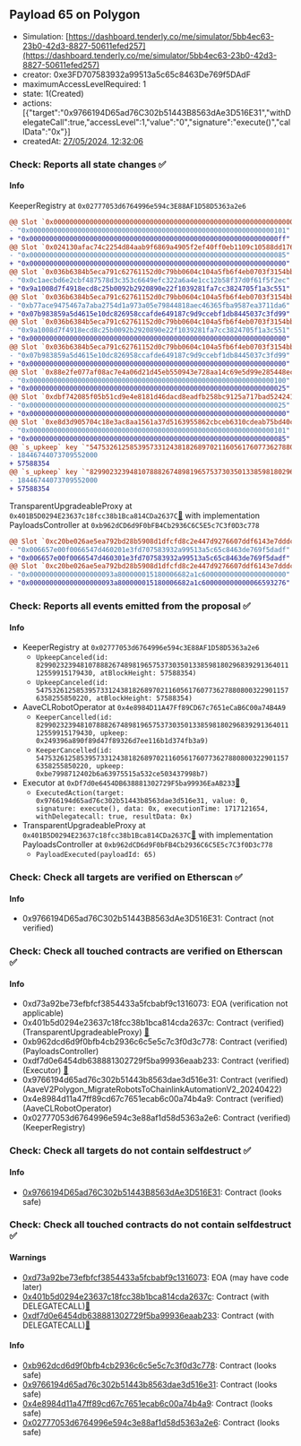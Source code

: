 ## Payload 65 on Polygon

- Simulation: [https://dashboard.tenderly.co/me/simulator/5bb4ec63-23b0-42d3-8827-50611efed257](https://dashboard.tenderly.co/me/simulator/5bb4ec63-23b0-42d3-8827-50611efed257)
- creator: 0xe3FD707583932a99513a5c65c8463De769f5DAdF
- maximumAccessLevelRequired: 1
- state: 1(Created)
- actions: [{"target":"0x9766194D65ad76C302b51443B8563dAe3D516E31","withDelegateCall":true,"accessLevel":1,"value":"0","signature":"execute()","callData":"0x"}]
- createdAt: [27/05/2024, 12:32:06](https://polygonscan.com/tx/0x095467c34823fe333d2635283ce4aff610ff3ef7c08e00670739f2877c6c9f5a)

### Check: Reports all state changes :white_check_mark:

#### Info


KeeperRegistry at `0x02777053d6764996e594c3E88AF1D58D5363a2e6`
```diff
@@ Slot `0x0000000000000000000000000000000000000000000000000000000000000005` @@
- "0x0000000000000000000000000000000000000000000000000000000000000101"
+ "0x00000000000000000000000000000000000000000000000000000000000000ff"
@@ Slot `0x024130afac74c2254d84aab9f6869a4905f2ef40ff0eb1109c10588dd17685f6` @@
- "0x0000000000000000000000000000000000000000000000000000000000000085"
+ "0x0000000000000000000000000000000000000000000000000000000000000000"
@@ Slot `0x036b6384b5eca791c62761152d0c79bb0604c104a5fb6f4eb0703f3154bb3dd4` @@
- "0x0c1aecbd6e2cbf487578d3c353c6649efc322a6a4e1cc12b58f37d0f61f5f2ec"
+ "0x9a1008d7f4918ecd8c25b0092b2920890e22f1039281fa7cc3824705f1a3c551"
@@ Slot `0x036b6384b5eca791c62761152d0c79bb0604c104a5fb6f4eb0703f3154bb3e34` @@
- "0xb77ace9475467a7aba2754d1a973a05e79844818aec46365fba9587ea3711da6"
+ "0x07b983859a5d4615e10dc826958ccafde649187c9d9ccebf1db8445037c3fd99"
@@ Slot `0x036b6384b5eca791c62761152d0c79bb0604c104a5fb6f4eb0703f3154bb3eaf` @@
- "0x9a1008d7f4918ecd8c25b0092b2920890e22f1039281fa7cc3824705f1a3c551"
+ "0x0000000000000000000000000000000000000000000000000000000000000000"
@@ Slot `0x036b6384b5eca791c62761152d0c79bb0604c104a5fb6f4eb0703f3154bb3eb0` @@
- "0x07b983859a5d4615e10dc826958ccafde649187c9d9ccebf1db8445037c3fd99"
+ "0x0000000000000000000000000000000000000000000000000000000000000000"
@@ Slot `0x88e2fe077af08ac7e4a06d21d45eb550943e728aa14c69e5d99e285448ecfb67` @@
- "0x0000000000000000000000000000000000000000000000000000000000000100"
+ "0x0000000000000000000000000000000000000000000000000000000000000025"
@@ Slot `0xdbf742085f05b51cd9e4e8181d46dacd8eadfb258bc9125a717bad524241e770` @@
- "0x0000000000000000000000000000000000000000000000000000000000000025"
+ "0x0000000000000000000000000000000000000000000000000000000000000000"
@@ Slot `0xe8d3d905704c18e3ac8aa1561a37d5163955862cbceb6310cdeab75bd40c184b` @@
- "0x0000000000000000000000000000000000000000000000000000000000000101"
+ "0x0000000000000000000000000000000000000000000000000000000000000085"
@@ `s_upkeep` key `"5475326125853957331243818268970211605617607736278808003229011576358255850220".maxValidBlocknumber` @@
- 18446744073709552000
+ 57588354
@@ `s_upkeep` key `"82990232394810788826748981965753730350133859818029683929136401112559915179430".maxValidBlocknumber` @@
- 18446744073709552000
+ 57588354
```

TransparentUpgradeableProxy at `0x401B5D0294E23637c18fcc38b1Bca814CDa2637C`[:ghost:](https://github.com/bgd-labs/aave-address-book "GovernanceV3Polygon.PAYLOADS_CONTROLLER") with implementation PayloadsController at `0xb962dCD6d9F0bFB4Cb2936C6C5E5c7C3f0D3c778`
```diff
@@ Slot `0xc20be026ae5ea792bd28b5908d1dfcfd8c2e447d9276607ddf6143e7dddc0fe8` @@
- "0x006657e00f0066547d460201e3fd707583932a99513a5c65c8463de769f5dadf"
+ "0x006657e00f0066547d460301e3fd707583932a99513a5c65c8463de769f5dadf"
@@ Slot `0xc20be026ae5ea792bd28b5908d1dfcfd8c2e447d9276607ddf6143e7dddc0fe9` @@
- "0x000000000000000000093a800000015180006682a1c600000000000000000000"
+ "0x000000000000000000093a800000015180006682a1c600000000000066593276"
```


### Check: Reports all events emitted from the proposal :white_check_mark:

#### Info

- KeeperRegistry at `0x02777053d6764996e594c3E88AF1D58D5363a2e6`
  - `UpkeepCanceled(id: 82990232394810788826748981965753730350133859818029683929136401112559915179430, atBlockHeight: 57588354)`
  - `UpkeepCanceled(id: 5475326125853957331243818268970211605617607736278808003229011576358255850220, atBlockHeight: 57588354)`
- AaveCLRobotOperator at `0x4e8984D11A47Ff89CD67c7651eCaB6C00a74B4A9`
  - `KeeperCancelled(id: 82990232394810788826748981965753730350133859818029683929136401112559915179430, upkeep: 0x249396a890f89d47f89326d7ee116b1d374fb3a9)`
  - `KeeperCancelled(id: 5475326125853957331243818268970211605617607736278808003229011576358255850220, upkeep: 0xbe7998712402b6a63975515a532ce503437998b7)`
- Executor at `0xDf7d0e6454DB638881302729F5ba99936EaAB233`[:ghost:](https://github.com/bgd-labs/aave-address-book "AaveV2Polygon.POOL_ADMIN, AaveV3Polygon.ACL_ADMIN, GovernanceV3Polygon.EXECUTOR_LVL_1")
  - `ExecutedAction(target: 0x9766194d65ad76c302b51443b8563dae3d516e31, value: 0, signature: execute(), data: 0x, executionTime: 1717121654, withDelegatecall: true, resultData: 0x)`
- TransparentUpgradeableProxy at `0x401B5D0294E23637c18fcc38b1Bca814CDa2637C`[:ghost:](https://github.com/bgd-labs/aave-address-book "GovernanceV3Polygon.PAYLOADS_CONTROLLER") with implementation PayloadsController at `0xb962dCD6d9F0bFB4Cb2936C6C5E5c7C3f0D3c778`
  - `PayloadExecuted(payloadId: 65)`

### Check: Check all targets are verified on Etherscan :white_check_mark:

#### Info

- 0x9766194D65ad76C302b51443B8563dAe3D516E31: Contract (not verified) 

### Check: Check all touched contracts are verified on Etherscan :white_check_mark:

#### Info

- 0xd73a92be73efbfcf3854433a5fcbabf9c1316073: EOA (verification not applicable)
- 0x401b5d0294e23637c18fcc38b1bca814cda2637c: Contract (verified) (TransparentUpgradeableProxy) [:ghost:](https://github.com/bgd-labs/aave-address-book "GovernanceV3Polygon.PAYLOADS_CONTROLLER")
- 0xb962dcd6d9f0bfb4cb2936c6c5e5c7c3f0d3c778: Contract (verified) (PayloadsController) 
- 0xdf7d0e6454db638881302729f5ba99936eaab233: Contract (verified) (Executor) [:ghost:](https://github.com/bgd-labs/aave-address-book "AaveV2Polygon.POOL_ADMIN, AaveV3Polygon.ACL_ADMIN, GovernanceV3Polygon.EXECUTOR_LVL_1")
- 0x9766194d65ad76c302b51443b8563dae3d516e31: Contract (verified) (AaveV2Polygon_MigrateRobotsToChainlinkAutomationV2_20240422) 
- 0x4e8984d11a47ff89cd67c7651ecab6c00a74b4a9: Contract (verified) (AaveCLRobotOperator) 
- 0x02777053d6764996e594c3e88af1d58d5363a2e6: Contract (verified) (KeeperRegistry) 

### Check: Check all targets do not contain selfdestruct :white_check_mark:

#### Info

- [0x9766194D65ad76C302b51443B8563dAe3D516E31](https://polygonscan.com/address/0x9766194D65ad76C302b51443B8563dAe3D516E31): Contract (looks safe)

### Check: Check all touched contracts do not contain selfdestruct :white_check_mark:

#### Warnings

- [0xd73a92be73efbfcf3854433a5fcbabf9c1316073](https://polygonscan.com/address/0xd73a92be73efbfcf3854433a5fcbabf9c1316073): EOA (may have code later)
- [0x401b5d0294e23637c18fcc38b1bca814cda2637c](https://polygonscan.com/address/0x401b5d0294e23637c18fcc38b1bca814cda2637c): Contract (with DELEGATECALL)[:ghost:](https://github.com/bgd-labs/aave-address-book "GovernanceV3Polygon.PAYLOADS_CONTROLLER")
- [0xdf7d0e6454db638881302729f5ba99936eaab233](https://polygonscan.com/address/0xdf7d0e6454db638881302729f5ba99936eaab233): Contract (with DELEGATECALL)[:ghost:](https://github.com/bgd-labs/aave-address-book "AaveV2Polygon.POOL_ADMIN, AaveV3Polygon.ACL_ADMIN, GovernanceV3Polygon.EXECUTOR_LVL_1")

#### Info

- [0xb962dcd6d9f0bfb4cb2936c6c5e5c7c3f0d3c778](https://polygonscan.com/address/0xb962dcd6d9f0bfb4cb2936c6c5e5c7c3f0d3c778): Contract (looks safe)
- [0x9766194d65ad76c302b51443b8563dae3d516e31](https://polygonscan.com/address/0x9766194d65ad76c302b51443b8563dae3d516e31): Contract (looks safe)
- [0x4e8984d11a47ff89cd67c7651ecab6c00a74b4a9](https://polygonscan.com/address/0x4e8984d11a47ff89cd67c7651ecab6c00a74b4a9): Contract (looks safe)
- [0x02777053d6764996e594c3e88af1d58d5363a2e6](https://polygonscan.com/address/0x02777053d6764996e594c3e88af1d58d5363a2e6): Contract (looks safe)

